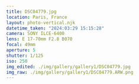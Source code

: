 ```yaml
---
title: DSC04779.jpg
location: Paris, France
layout: photo-vertical.njk
datetime_taken: "2024:03:29 15:15:28"
camera: SONY ILCE-6400
lens: E 17-70mm F2.8 B070
focal: 49mm
aperture: 5
shutter: 1/125
iso: 250
img_edited: ./img/gallery/gallery1/DSC04779.jpg
img_raw: ./img/gallery/gallery1/DSC04779.ARW.png
---
```

